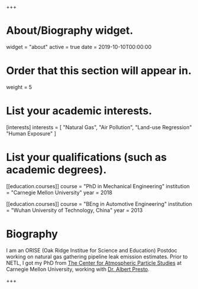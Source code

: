 +++
# About/Biography widget.
widget = "about"
active = true
date = 2019-10-10T00:00:00

# Order that this section will appear in.
weight = 5

# List your academic interests.
[interests]
  interests = [
    "Natural Gas",
    "Air Pollution",
    "Land-use Regression"
    "Human Exposure"
  ]

# List your qualifications (such as academic degrees).
[[education.courses]]
  course = "PhD in Mechanical Engineering"
  institution = "Carnegie Mellon University"
  year = 2018

[[education.courses]]
  course = "BEng in Automotive Engineering"
  institution = "Wuhan University of Technology, China"
  year = 2013

# Biography

I am an ORISE (Oak Ridge Institue for Science and Education) Postdoc working on natural gas gathering pipeline leak emission estimates. Prior to NETL, I got my PhD from [The Center for Atmospheric Particle Studies](https://www.cmu.edu/particulate-matter/) at Carnegie Mellon University, working with [Dr. Albert Presto](https://www.meche.engineering.cmu.edu/directory/bios/presto-albert.html).

+++

